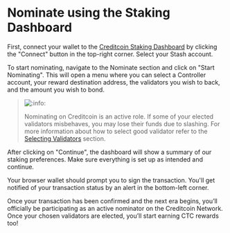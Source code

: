 # Nominate using the Staking Dashboard

First, connect your wallet to the [Creditcoin Staking Dashboard](https://staking.creditcoin.org/) by clicking the "Connect" button in the top-right corner. Select your Stash account.

To start nominating, navigate to the Nominate section and click on "Start Nominating". This will open a menu where you can select a Controller account, your reward destination address, the validators you wish to back, and the amount you wish to bond.

> ![:info:](https://pf-emoji-service--cdn.us-east-1.prod.public.atl-paas.net/atlassian/info\_32.png)&#x20;
>
> Nominating on Creditcoin is an active role. If some of your elected validators misbehaves, you may lose their funds due to slashing. For more information about how to select good validator refer to the [Selecting Validators](selecting-validators.md) section.

After clicking on "Continue", the dashboard will show a summary of our staking preferences. Make sure everything is set up as intended and continue.

Your browser wallet should prompt you to sign the transaction. You'll get notified of your transaction status by an alert in the bottom-left corner.

Once your transaction has been confirmed and the next era begins, you’ll officially be participating as an active nominator on the Creditcoin Network. Once your chosen validators are elected, you’ll start earning CTC rewards too!
